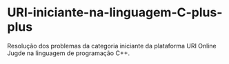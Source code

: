 # URI-iniciante-na-linguagem-C-plus-plus
Resolução dos problemas da categoria iniciante da plataforma URI Online Jugde na linguagem de programação C++.
